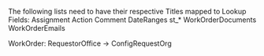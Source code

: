 The following lists need to have their respective Titles mapped to Lookup
Fields:
Assignment
Action
Comment
DateRanges
st\_\*
WorkOrderDocuments
WorkOrderEmails

WorkOrder:
RequestorOffice -> ConfigRequestOrg
